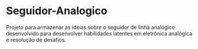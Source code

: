 # Seguidor-Analogico
Projeto para armazenar as ideias sobre o seguidor de linha analógico desenvolvido para desenvolver habilidades latentes em eletrônica analógica e resolução de desafios.
